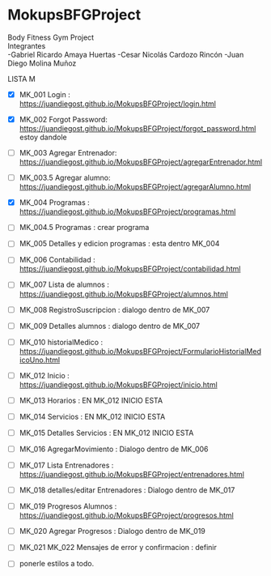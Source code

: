 # MokupsBFGProject
Body Fitness Gym Project  
Integrantes  
-Gabriel Ricardo Amaya Huertas
-Cesar Nicolás Cardozo Rincón
-Juan Diego Molina Muñoz

LISTA M

- [x] MK_001 Login : https://juandiegost.github.io/MokupsBFGProject/login.html

- [x] MK_002 Forgot Password: https://juandiegost.github.io/MokupsBFGProject/forgot_password.html estoy dandole

- [ ] MK_003 Agregar Entrenador: https://juandiegost.github.io/MokupsBFGProject/agregarEntrenador.html

- [ ] MK_003.5 Agregar alumno: https://juandiegost.github.io/MokupsBFGProject/agregarAlumno.html

- [x] MK_004 Programas : https://juandiegost.github.io/MokupsBFGProject/programas.html

- [ ] MK_004.5 Programas : crear programa

- [ ] MK_005 Detalles y edicion programas : esta dentro MK_004

- [ ] MK_006 Contabilidad : https://juandiegost.github.io/MokupsBFGProject/contabilidad.html

- [ ] MK_007 Lista de alumnos : https://juandiegost.github.io/MokupsBFGProject/alumnos.html

- [ ] MK_008 RegistroSuscripcion : dialogo dentro de MK_007

- [ ] MK_009 Detalles alumnos :  dialogo dentro de MK_007

- [ ] MK_010 historialMedico :  https://juandiegost.github.io/MokupsBFGProject/FormularioHistorialMedicoUno.html

- [ ] MK_012 Inicio :   https://juandiegost.github.io/MokupsBFGProject/inicio.html

- [ ] MK_013 Horarios :  EN MK_012 INICIO ESTA

- [ ] MK_014 Servicios :  EN MK_012 INICIO ESTA

- [ ] MK_015 Detalles Servicios :  EN MK_012 INICIO ESTA

- [ ] MK_016 AgregarMovimiento : Dialogo dentro de MK_006

- [ ] MK_017 Lista Entrenadores : https://juandiegost.github.io/MokupsBFGProject/entrenadores.html

- [ ] MK_018 detalles/editar Entrenadores : Dialogo dentro de MK_017

- [ ] MK_019 Progresos Alumnos :  https://juandiegost.github.io/MokupsBFGProject/progresos.html

- [ ] MK_020 Agregar Progresos : Dialogo dentro de MK_019

- [ ] MK_021 MK_022 Mensajes de error y confirmacion : definir

- [ ] ponerle estilos a todo.
